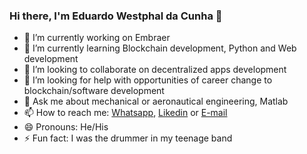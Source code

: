 ### Hi there, I'm Eduardo Westphal da Cunha 👋

- 🔭 I’m currently working on Embraer
- 🌱 I’m currently learning Blockchain development, Python and Web development
- 👯 I’m looking to collaborate on decentralized apps development
- 🤔 I’m looking for help with opportunities of career change to blockchain/software development
- 💬 Ask me about mechanical or aeronautical engineering, Matlab
- 📫 How to reach me: [Whatsapp](https://api.whatsapp.com/send?phone=5541999429764), [Likedin](https://www.linkedin.com/in/eduardo-westphal-da-cunha/?locale=en_US) or [E-mail](eduardowestc@gmail.com)
- 😄 Pronouns: He/His
- ⚡ Fun fact: I was the drummer in my teenage band

